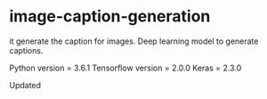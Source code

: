 # image-caption-generation
it generate the caption for images. Deep learning model to generate captions.

Python version = 3.6.1
Tensorflow version = 2.0.0
Keras = 2.3.0

Updated

